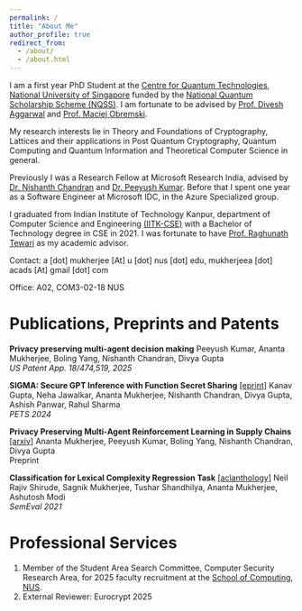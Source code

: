 ```yaml
---
permalink: /
title: "About Me"
author_profile: true
redirect_from: 
  - /about/
  - /about.html
---
```


I am a first year PhD Student at the [Centre for Quantum Technologies](https://www.quantumlah.org/), [National University of Singapore](https://www.nus.edu.sg/) funded by the [National Quantum Scholarship Scheme (NQSS)](https://nqo.sg/talent-development/scholarships-opportunities/). I am fortunate to be advised by [Prof. Divesh Aggarwal](https://sites.google.com/site/diveshhomepage/) and [Prof. Maciej Obremski](https://sites.google.com/view/maciejobremski).

My research interests lie in Theory and Foundations of Cryptography, Lattices and their applications in Post Quantum Cryptography, Quantum Computing and Quantum Information and Theoretical Computer Science in general. 

Previously I was a Research Fellow at Microsoft Research India, advised by [Dr. Nishanth Chandran](https://www.microsoft.com/en-us/research/people/nichandr/) and [Dr. Peeyush Kumar](https://www.microsoft.com/en-us/research/people/pekumar/). Before that I spent one year as a Software Engineer at Microsoft IDC, in the Azure Specialized group.

I graduated from Indian Institute of Technology Kanpur, department of Computer Science and Engineering [(IITK-CSE)](https://www.cse.iitk.ac.in/) with a Bachelor of Technology degree in CSE in 2021. I was fortunate to have [Prof. Raghunath Tewari](https://www.cse.iitk.ac.in/users/rtewari/) as my academic advisor.

Contact: a [dot] mukherjee [At] u [dot] nus [dot] edu, mukherjeea [dot] acads [At] gmail [dot] com

Office: A02, COM3-02-18 NUS


Publications, Preprints and Patents
=======
**Privacy preserving multi-agent decision making** Peeyush Kumar, Ananta Mukherjee, Boling Yang, Nishanth Chandran, Divya Gupta                                                           
*US Patent App. 18/474,519, 2025*

**SIGMA: Secure GPT Inference with Function Secret Sharing** [[eprint]](https://eprint.iacr.org/2023/1269)
Kanav Gupta, Neha Jawalkar, Ananta Mukherjee, Nishanth Chandran, Divya Gupta, Ashish Panwar, Rahul Sharma                                                                                   
*PETS 2024*

**Privacy Preserving Multi-Agent Reinforcement Learning in Supply Chains**  [[arxiv]](https://arxiv.org/abs/2312.05686)  Ananta Mukherjee, Peeyush Kumar, Boling Yang, Nishanth Chandran, Divya Gupta                   
Preprint

**Classification for Lexical Complexity Regression Task** [[aclanthology]](https://aclanthology.org/2021.semeval-1.66/)
Neil Rajiv Shirude, Sagnik Mukherjee, Tushar Shandhilya, Ananta Mukherjee, Ashutosh Modi        
*SemEval 2021*

Professional Services
=======
1. Member of the Student Area Search Committee, Computer Security Research Area, for 2025 faculty recruitment at the [School of Computing, NUS](https://www.comp.nus.edu.sg/).
2. External Reviewer: Eurocrypt 2025